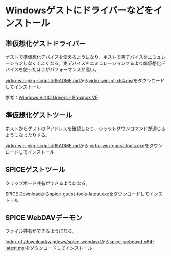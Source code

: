 # Windowsゲストにドライバーなどをインストール
## 準仮想化ゲストドライバー
ゲストで準仮想化デバイスを使えるようになり、ホストで実デバイスをエミュレーションしなくてよくなる。実デバイスをエミュレーションするより準仮想化デバイスを使ったほうがパフォーマンスが高い。

[virtio-win-pkg-scripts/README.md](https://github.com/virtio-win/virtio-win-pkg-scripts/blob/master/README.md)から[virtio-win-gt-x64.msi](https://fedorapeople.org/groups/virt/virtio-win/direct-downloads/latest-virtio/virtio-win-gt-x64.msi)をダウンロードしてインストール

参考：[Windows VirtIO Drivers - Proxmox VE](https://pve.proxmox.com/wiki/Windows_VirtIO_Drivers)

## 準仮想化ゲストツール
ホストからゲストのIPアドレスを確認したり、シャットダウンコマンドが通じるようになったりする。

[virtio-win-pkg-scripts/README.md](https://github.com/virtio-win/virtio-win-pkg-scripts/blob/master/README.md)から
[virtio-win-guest-tools.exe](https://fedorapeople.org/groups/virt/virtio-win/direct-downloads/latest-virtio/virtio-win-guest-tools.exe)をダウンロードしてインストール


## SPICEゲストツール
クリップボード共有ができるようになる。

[SPICE Download](https://www.spice-space.org/download.html)から[spice-guest-tools-latest.exe](https://www.spice-space.org/download/windows/spice-guest-tools/spice-guest-tools-latest.exe)をダウンロードしてインストール

## SPICE WebDAVデーモン
ファイル共有ができるようになる。

[Index of /download/windows/spice-webdavd](https://www.spice-space.org/download/windows/spice-webdavd/)から[spice-webdavd-x64-latest.msi](https://www.spice-space.org/download/windows/spice-webdavd/spice-webdavd-x64-latest.msi)をダウンロードしてインストール
